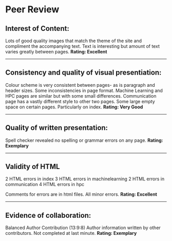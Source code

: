 Peer Review
===========

Interest of Content:
--------------------
  Lots of good quality images that match the theme of the site and compliment the accompanying text.
  Text is interesting but amount of text varies greatly between pages.
  **Rating: Excellent**

***

Consistency and quality of visual presentiation:
------------------------------------------------
  Colour scheme is very consistent between pages- as is paragraph and header sizes.
  Some inconsistencies in page format. Machine Learning and HPC pages are similar but with some small differences. Communication page has a vastly different style to other two pages.
  Some large empty space on certain pages. Particularly on index.
  **Rating: Very Good**

***

Quality of written presentation:
--------------------------------
  Spell checker revealed no spelling or grammar errors on any page.
  **Rating: Exemplary**

***

Validity of HTML
----------------
  2 HTML errors in index
  3 HTML errors in machinelearning
  2 HTML errors in communication
  4 HTML errors in hpc

  Comments for errors are in html files. All minor errors.
  **Rating: Excellent**

***

Evidence of collaboration:
--------------------------
  Balanced Author Contribution (13:9:8)
  Author information written by other contributors.
  Not completed at last minute.
  **Rating: Exemplary**
